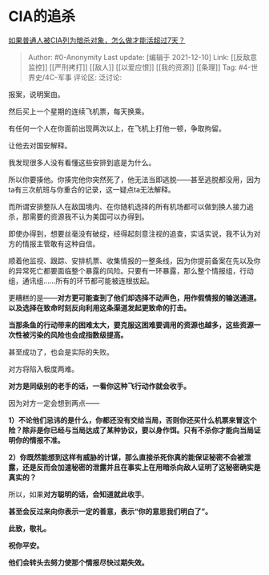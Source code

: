 # CIA的追杀
[如果普通人被CIA列为暗杀对象，怎么做才能活超过7天？](https://www.zhihu.com/question/445127735/answer/1830215326)

> Author: #0-Anonymity
> Last update: [编辑于 2021-12-10]
> Link: [[反敌意监控]] [[严刑拷打]] [[敌人]] [[以爱应恨]] [[我的资源]] [[条理]]
> Tag: #4-世界史/4C-军事
> 评论区:
> 泛讨论:

报案，说明案由。

然后买上一个星期的连续飞机票，每天换乘。

有任何一个人在你面前出现两次以上，在飞机上打他一顿，争取拘留。

让他去对国安解释。

我发现很多人没有看懂这些安排到底是为什么。

所以你要揍他。你揍完他你突然死了，他无法当即逃脱——甚至逃脱都没用，因为ta有三次航班与你重合的记录，这一疑点ta无法解释。

而所谓安排整队人在敌国境内、在你随机选择的所有机场都可以做到换人接力追杀，那需要的资源我不认为美国可以办得到。

即使办得到，想要丝毫没有破绽，经得起刻意注视的追查，实话实说，我不认为对方的情报主管敢有这种自信。

顺着他监视、跟踪、安排机票、收集情报的一整条线，因为你提前备案在先以及你的异常死亡都要面临整个暴露的风险。只要有一环暴露，那么整个情报组，行动组，通讯组……所有的环节都可能被连根拔起。

更糟糕的是——**对方更可能查到了他们却选择不动声色，用作假情报的输送通道。以及选择在致命时刻反向利用这条渠道发起更致命的打击。**

**当那条鱼的行动带来的困难太大，要克服这困难要调用的资源也越多，这些资源一次性被污染的风险也会成指数级提高。**

甚至成功了，也会是实际的失败。

对方将陷入极度两难。

**对方是同级别的老手的话，一看你这种飞行动作就会收手。**

因为对方一定会想到两点——

**1）不论他们忌讳的是什么，你都还没有交给当局，否则你还买什么机票来冒这个险？除非是你已经与当局达成了某种协议，要以身作饵。只有不杀你才能向当局证明你的情报不准。**

**2）你既然能想到这样有威胁的计谋，那么直接杀死你真的能保证秘密不会被泄露，还是反而会加速秘密的泄露并且在事实上在用暗杀向敌人证明了这秘密确实是真实的？**

所以，如果**对方聪明的话，会知道就此收手**。

**甚至会反过来向你表示一定的善意，表示“你的意思我们明白了”。**

**此致，敬礼。**

**祝你平安。**

**他们会转头去努力使那个情报尽快过期失效。**
